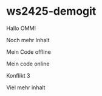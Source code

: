 # ws2425-demogit

Hallo OMM!

Noch mehr Inhalt

Mein Code offline

Mein code online

Konflikt 3

Viel mehr inhalt
